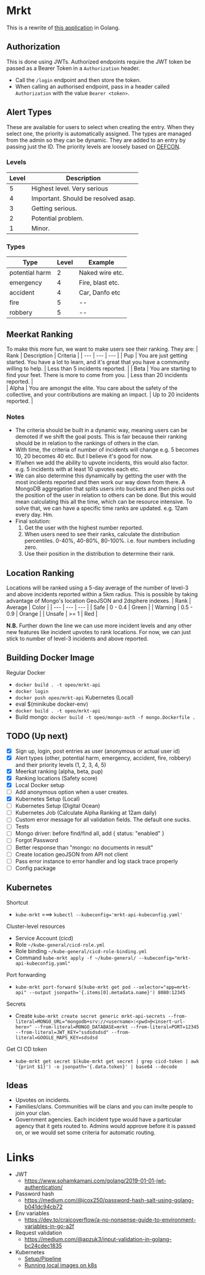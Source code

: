 # Mrkt
This is a rewrite of [this application](https://github.com/OpeOnikute/safety-alert-api) in Golang. 

## Authorization
This is done using JWTs. Authorized endpoints require the JWT token be passed as a Bearer Token in a `Authorization` header.
- Call the `/login` endpoint and then store the token.
- When calling an authorised endpoint, pass in a header called `Authorization` with the value `Bearer <token>`.

## Alert Types
These are available for users to select when creating the entry. When they select one, the priority is automatically assigned. The types are managed from the admin so they can be dynamic. They are added to an entry by passing just the ID.
The priority levels are loosely based on [DEFCON](https://en.wikipedia.org/wiki/DEFCON). 

### Levels
| Level |       Description                     | 
| ---   |          ---                          | 
| 5     | Highest level. Very serious           | 
| 4     | Important. Should be resolved asap.   | 
| 3     | Getting serious.                      | 
| 2     | Potential problem.                    | 
| 1     | Minor.                                | 

### Types
| Type | Level  | Example  | 
| ---  | ---    |    ---       |
| potential harm | 2 |  Naked wire etc.  | 
| emergency | 4  | Fire, blast etc.  |  
| accident  | 4  | Car, Danfo etc  | 
| fire  | 5 |  --  | 
| robbery  | 5 | --  | 

## Meerkat Ranking
To make this more fun, we want to make users see their ranking. They are:
| Rank | Description  | Criteria  | 
| ---  | ---    |    ---       |
| Pup | You are just getting started. You have a lot to learn, and it's great that you have a community willing to help. |  Less than 5 incidents reported.  | 
| Beta | You are starting to find your feet. There is more to come from you.  | Less than 20 incidents reported.  |  
| Alpha  | You are amongst the elite. You care about the safety of the collective, and your contributions are making an impact.  | Up to 20 incidents reported.  | 

### Notes
- The criteria should be built in a dynamic way, meaning users can be demoted if we shift the goal posts. This is fair because their ranking should be in relation to the rankings of others in the clan.
- With time, the criteria of number of incidents will change e.g. 5 becomes 10, 20 becomes 40 etc. But I believe it's good for now.
- If/when we add the ability to upvote incidents, this would also factor. e.g. 5 incidents with at least 10 upvotes each etc.
- We can also determine this dynamically by getting the user with the most incidents reported and then work our way down from there. A MongoDB aggregation that splits users into buckets and then picks out the position of the user in relation to others can be done. But this would mean calculating this all the time, which can be resource intensive. To solve that, we can have a specific time ranks are updated. e.g. 12am every day. Hm.
- Final solution:
    1. Get the user with the highest number reported.
    2. When users need to see their ranks, calculate the distribution percentiles. 0-40%, 40-80%, 80-100%. i.e. four numbers including zero.
    3. Use their position in the distribution to determine their rank.

## Location Ranking
Locations will be ranked using a 5-day average of the number of level-3 and above incidents reported within a 5km radius. This is possible by taking advantage of Mongo's location GeoJSON and 2dsphere indexes.
| Rank        |    Average   |   Color    | 
| ---         |      ---     |    ---     |
| Safe        |    0 - 0.4   |   Green    | 
| Warning     |    0.5 - 0.9 |   Orange   |
| Unsafe      |     >= 1     |    Red     |

**N.B.** Further down the line we can use more incident levels and any other new features like incident upvotes to rank locations. For now, we can just stick to number of level-3 incidents and above reported.

## Building Docker Image
Regular Docker
- `docker build . -t opeo/mrkt-api`
- `docker login`
- `docker push opeo/mrkt-api`
Kubernetes (Local)
- eval $(minikube docker-env)
- `docker build . -t opeo/mrkt-api`
- Build mongo: `docker build -t opeo/mongo-auth -f mongo.Dockerfile .`

## TODO (Up next)
- [x] Sign up, login, post entries as user (anonymous or actual user id)
- [x] Alert types (other, potential harm, emergency, accident, fire, robbery) and their priority levels (1, 2, 3, 4, 5)
- [x] Meerkat ranking (alpha, beta, pup)
- [x] Ranking locations (Safety score)
- [x] Local Docker setup
- [ ] Add anonymous option when a user creates.
- [x] Kubernetes Setup (Local)
- [ ] Kubernetes Setup (Digital Ocean)
- [ ] Kubernetes Job (Calculate Alpha Ranking at 12am daily)
- [ ] Custom error message for all validation fields. The default one sucks.
- [ ] Tests
- [ ] Mongo driver: before find/find all, add { status: "enabled" }
- [ ] Forgot Password
- [ ] Better response than "mongo: no documents in result"
- [ ] Create location geoJSON from API not client
- [ ] Pass error instance to error handler and log stack trace properly
- [ ] Config package

## Kubernetes
Shortcut
- `kube-mrkt` ===> `kubectl --kubeconfig='mrkt-api-kubeconfig.yaml'`

Cluster-level resources
- Service Account (cicd)
- Role `~/kube-general/cicd-role.yml`
- Role binding `~/kube-general/cicd-role-binding.yml`
- Command `kube-mrkt apply -f ~/kube-general/ --kubeconfig="mrkt-api-kubeconfig.yaml"`

Port forwarding
- `kube-mrkt port-forward $(kube-mrkt get pod --selector="app=mrkt-api" --output jsonpath='{.items[0].metadata.name}') 8080:12345`

Secrets
- Create `kube-mrkt create secret generic mrkt-api-secrets --from-literal=MONGO_URL="mongodb+srv://<username>:<pwd>@<insert-url-here>" --from-literal=MONGO_DATABASE=mrkt --from-literal=PORT=12345 --from-literal=JWT_KEY="ssdsdsdsd" --from-literal=GOOGLE_MAPS_KEY=sdsdsd`

Get CI CD token
- `kube-mrkt get secret $(kube-mrkt get secret | grep cicd-token | awk '{print $1}') -o jsonpath='{.data.token}' | base64 --decode`

## Ideas
- Upvotes on incidents.
- Families/clans. Communities will be clans and you can invite people to join your clan.
- Government agencies. Each incident type would have a particular agency that it gets routed to. Admins would approve before it is passed on, or we would set some criteria for automatic routing. 

# Links
- JWT 
    - https://www.sohamkamani.com/golang/2019-01-01-jwt-authentication/
- Password hash 
    - https://medium.com/@jcox250/password-hash-salt-using-golang-b041dc94cb72
- Env variables 
    - https://dev.to/craicoverflow/a-no-nonsense-guide-to-environment-variables-in-go-a2f
- Request validation 
    - https://medium.com/@apzuk3/input-validation-in-golang-bc24cdec1835
- Kubernetes 
    - [Setup/Pipeline](https://www.digitalocean.com/community/tutorials/how-to-automate-deployments-to-digitalocean-kubernetes-with-circleci)
    - [Running local images on k8s](https://dzone.com/articles/running-local-docker-images-in-kubernetes-1)